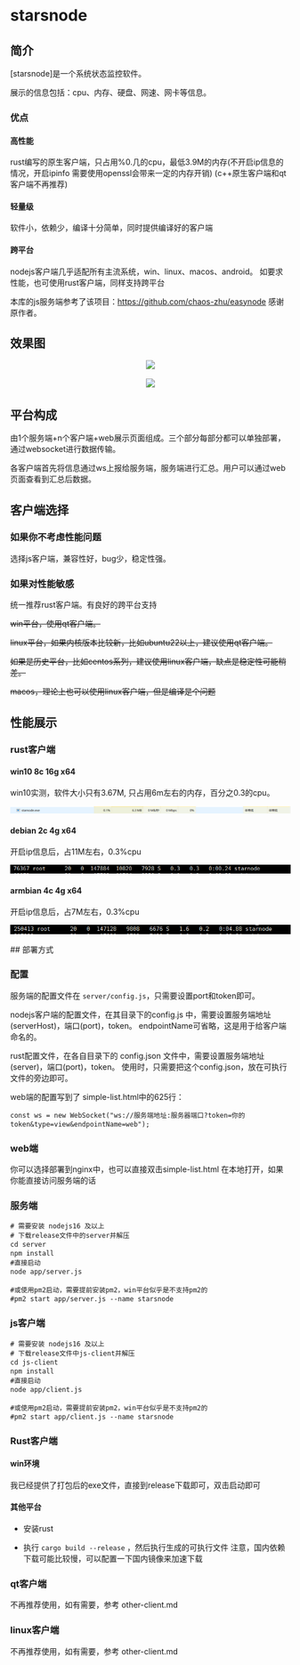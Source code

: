 # starsnode

## 简介

[starsnode]是一个系统状态监控软件。

展示的信息包括：cpu、内存、硬盘、网速、网卡等信息。

### 优点

#### 高性能

rust编写的原生客户端，只占用%0.几的cpu，最低3.9M的内存(不开启ip信息的情况，开启ipinfo 需要使用openssl会带来一定的内存开销)
(c++原生客户端和qt客户端不再推荐)

#### 轻量级

软件小，依赖少，编译十分简单，同时提供编译好的客户端

#### 跨平台

nodejs客户端几乎适配所有主流系统，win、linux、macos、android。
如要求性能，也可使用rust客户端，同样支持跨平台

本库的js服务端参考了该项目：https://github.com/chaos-zhu/easynode   感谢原作者。

## 效果图

<p align="center">
    <img src="./img/a.png" >
</p>

<p align="center">
    <img src="./img/b.png" >
</p>

## 平台构成

由1个服务端+n个客户端+web展示页面组成。三个部分每部分都可以单独部署，通过websocket进行数据传输。

各客户端首先将信息通过ws上报给服务端，服务端进行汇总。用户可以通过web页面查看到汇总后数据。

## 客户端选择

### 如果你不考虑性能问题

选择js客户端，兼容性好，bug少，稳定性强。

### 如果对性能敏感

统一推荐rust客户端。有良好的跨平台支持

~~win平台，使用qt客户端。~~ 

~~linux平台，如果内核版本比较新，比如ubuntu22以上，建议使用qt客户端。~~ 

~~如果是历史平台，比如centos系列，建议使用linux客户端，缺点是稳定性可能稍差。~~ 

~~macos，理论上也可以使用linux客户端，但是编译是个问题~~ 


## 性能展示

### rust客户端




#### win10 8c 16g x64
win10实测，软件大小只有3.67M, 只占用6m左右的内存，百分之0.3的cpu。
<p align="center">
    <img src="./img/rust_win10_8c_16g_x64.png" >
</p>


#### debian 2c 4g x64
开启ip信息后，占11M左右，0.3%cpu

<p align="center">
    <img src="./img/rust_debian_2c_4g_x64.png" >
</p>

#### armbian 4c 4g x64

开启ip信息后，占7M左右，0.3%cpu

<p align="center">
    <img src="./img/rust_armbian_4c_4g_x64.png" >
</p>
## 部署方式




### 配置
服务端的配置文件在 `server/config.js`，只需要设置port和token即可。




nodejs客户端的配置文件，在其目录下的config.js 中，需要设置服务端地址(serverHost)，端口(port)，token。
endpointName可省略，这是用于给客户端命名的。



rust配置文件，在各自目录下的 config.json 文件中，需要设置服务端地址(server)，端口(port)，token。
使用时，只需要把这个config.json，放在可执行文件的旁边即可。



web端的配置写到了 simple-list.html中的625行：
```
const ws = new WebSocket("ws://服务端地址:服务器端口?token=你的token&type=view&endpointName=web");
```

### web端

你可以选择部署到nginx中，也可以直接双击simple-list.html 在本地打开，如果你能直接访问服务端的话

### 服务端


```
# 需要安装 nodejs16 及以上
# 下载release文件中的server并解压
cd server
npm install
#直接启动
node app/server.js

#或使用pm2启动，需要提前安装pm2，win平台似乎是不支持pm2的
#pm2 start app/server.js --name starsnode

```

### js客户端

```
# 需要安装 nodejs16 及以上
# 下载release文件中js-client并解压
cd js-client
npm install
#直接启动
node app/client.js

#或使用pm2启动，需要提前安装pm2，win平台似乎是不支持pm2的
#pm2 start app/client.js --name starsnode

```

### Rust客户端

#### win环境
我已经提供了打包后的exe文件，直接到release下载即可，双击启动即可

#### 其他平台
- 安装rust

- 执行 `cargo build --release` ，然后执行生成的可执行文件
注意，国内依赖下载可能比较慢，可以配置一下国内镜像来加速下载






### qt客户端
不再推荐使用，如有需要，参考 other-client.md
### linux客户端
不再推荐使用，如有需要，参考 other-client.md




